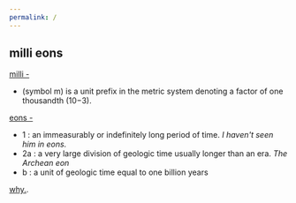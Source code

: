```yaml
---
permalink: /
---
```


## milli eons

[milli -](https://en.wikipedia.org/wiki/Milli-)

- (symbol m) is a unit prefix in the metric system denoting a factor of one thousandth (10−3).

[eons -](https://www.merriam-webster.com/dictionary/eon)

- 1 : an immeasurably or indefinitely long period of time. *I haven't seen him in eons.*
- 2a : a very large division of geologic time usually longer than an era. *The Archean eon*
-  b : a unit of geologic time equal to one billion years

[why.](/why).
